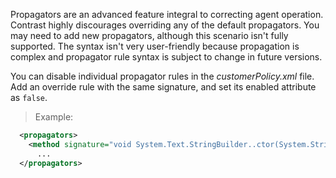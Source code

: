 <!--
title: "Level 2 Rules - Propagator Rules"
description: "Information on .NET Instrumentation Propagator Rules"
tags: "installation policy customization rules level agent .Net instrumentation propagator"
-->

Propagators are an advanced feature integral to correcting agent operation. Contrast highly discourages overriding any of the default propagators. You may need to add new propagators, although this scenario isn't fully supported. The syntax isn't very user-friendly because propagation is complex and propagator rule syntax is subject to change in future versions.

You can disable individual propagator rules in the *customerPolicy.xml* file. Add an override rule with the same signature, and set its enabled attribute as `false`. 

> Example:
 ```xml
   <propagators>
     <method signature="void System.Text.StringBuilder..ctor(System.String)" enabled="false" />
       ...
   </propagators>  
 ```
